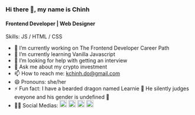 ### Hi there 👋, my name is Chinh
#### Frontend Developer | Web Designer

Skills: JS / HTML / CSS

- 🔭 I’m currently working on  The Frontend Developer Career Path 
- 🌱 I’m currently learning Vanilla Javascript 
- 🤔 I’m looking for help with getting an interview
- 💬 Ask me about my crypto investment 
- 📫 How to reach me: kchinh.do@gmail.com 
- 😄 Pronouns: she/her 
- ⚡ Fun fact: I have a bearded dragon named Learnie 🦎 He silently judges eveyone and his gender is undefined 🌈 
- 💁‍♀️ Social Medias: [<img src='https://cdn.jsdelivr.net/npm/simple-icons@3.0.1/icons/github.svg' alt='github' height='20'>](https://github.com/doinby)  [<img src='https://cdn.jsdelivr.net/npm/simple-icons@3.0.1/icons/linkedin.svg' alt='linkedin' height='20'>](https://www.linkedin.com/in/chinhkdo/)  [<img src='https://cdn.jsdelivr.net/npm/simple-icons@3.0.1/icons/twitter.svg' alt='twitter' height='20'>](https://twitter.com/doinby)  [<img src='https://cdn.jsdelivr.net/npm/simple-icons@3.0.1/icons/icloud.svg' alt='website' height='20'>](chinhdo.co)

